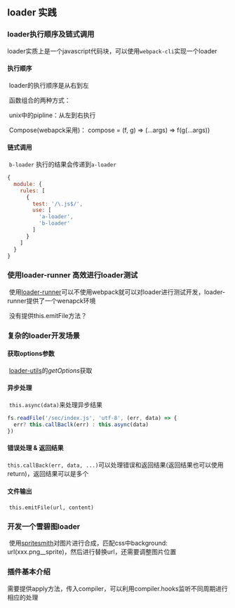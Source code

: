 ## loader 实践

### loader执行顺序及链式调用

​	loader实质上是一个javascript代码块，可以使用`webpack-cli`实现一个loader

#### 执行顺序

​	loader的执行顺序是从右到左

​	函数组合的两种方式：

​		unix中的pipline：从左到右执行

​		Compose(webapck采用)： compose = (f, g)  => (...args) => f(g(...args))

#### 链式调用	

​	`b-loader` 执行的结果会传递到`a-loader`

```js
{
  module: {
    rules: [
      {
        test: '/\.js$/',
        use: [
          'a-loader',
          'b-loader'
        ]
      }
    ]
  }
}
```

### 使用loader-runner 高效进行loader测试

​	使用[loader-runner](https://www.npmjs.com/package/loader-runner)可以不使用webpack就可以对loader进行测试开发，loader-runner提供了一个wenapck环境

​	没有提供this.emitFile方法？

### 复杂的loader开发场景

#### 获取options参数

​	[loader-utils](https://www.npmjs.com/package/loader-utils)的*getOptions*获取

#### 异步处理

​	`this.async(data)`来处理异步结果

```js
fs.readFile('/sec/index.js', 'utf-8', (err, data) => {
  err? this.callBaclk(err) : this.async(data)
})
```



#### 错误处理 & 返回结果

​	`this.callBack(err, data, ...)`可以处理错误和返回结果(返回结果也可以使用return)，返回结果可以是多个

#### 文件输出

​	`this.emitFile(url, content)`

### 开发一个雪碧图loader

​	使用[spritesmith](https://www.npmjs.com/package/spritesmith)对图片进行合成，匹配css中background: url(xxx.png__sprite)，然后进行替换url，还需要调整图片位置

### 插件基本介绍

​	需要提供apply方法，传入compiler，可以利用compiler.hooks监听不同周期进行相应的处理

​	



